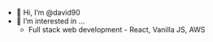 - 👋 Hi, I’m @david90
- 👀 I’m interested in ...
  - Full stack web development - React, Vanilla JS, AWS

<!---
david90/david90 is a ✨ special ✨ repository because its `README.md` (this file) appears on your GitHub profile.
You can click the Preview link to take a look at your changes.
--->

